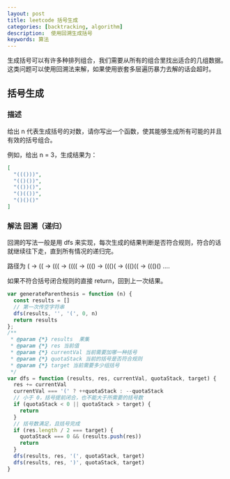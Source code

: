 ```yaml
---  
layout: post  
title: leetcode 括号生成
categories: [backtracking, algorithm] 
description:  使用回溯生成括号
keywords: 算法  
---  
```


生成括号可以有许多种排列组合，我们需要从所有的组合里找出适合的几组数据。这类问题可以使用回溯法来解，如果使用嵌套多层遍历暴力去解的话会超时。

## 括号生成

### 描述

给出 n 代表生成括号的对数，请你写出一个函数，使其能够生成所有可能的并且有效的括号组合。

例如，给出 n = 3，生成结果为：

```json
[
  "((()))",
  "(()())",
  "(())()",
  "()(())",
  "()()()"
]
```

### 解法 回溯（递归）

回溯的写法一般是用 dfs 来实现，每次生成的结果判断是否符合规则，符合的话就继续往下走，直到所有情况的递归完。

路径为
( -> (( -> ((( -> (((( -> ((() -> ((()( -> ((()(( -> ((()() ....

如果不符合括号闭合规则的直接 return，回到上一次结果。

```javascript
var generateParenthesis = function (n) {
  const results = []
  // 第一次传空字符串
  dfs(results, '', '(', 0, n)
  return results
};
/**
 * @param {*} results  果集
 * @param {*} res 当前值
 * @param {*} currentVal 当前需要加哪一种括号
 * @param {*} quotaStack 当前的括号是否符合规则
 * @param {*} target 当前需要多少组括号
 */
var dfs = function (results, res, currentVal, quotaStack, target) {
  res += currentVal
  currentVal === '(' ? ++quotaStack : --quotaStack
  // 小于 0，括号提前闭合，也不能大于所需要的括号数
  if (quotaStack < 0 || quotaStack > target) {
    return
  }
  // 括号数满足，且括号完成
  if (res.length / 2 === target) {
    quotaStack === 0 && (results.push(res))
    return
  }
  dfs(results, res, '(', quotaStack, target)
  dfs(results, res, ')', quotaStack, target)
}
```
